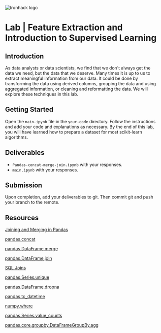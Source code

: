 ![Ironhack logo](https://i.imgur.com/1QgrNNw.png)

# Lab | Feature Extraction and Introduction to Supervised Learning

## Introduction

As data analysts or data scientists, we find that we don't always get the data we need, but the data that we deserve. Many times it is up to us to extract meaningful information from our data. It could be done by transforming the data using derived columns, grouping the data and using aggregated information, or cleaning and reformatting the data. We will explore these techniques in this lab.

## Getting Started

Open the `main.ipynb` file in the `your-code` directory. Follow the instructions and add your code and explanations as necessary. By the end of this lab, you will have learned how to prepare a dataset for most scikit-learn algorithms.

## Deliverables

- `Pandas-concat-merge-join.ipynb` with your responses.
- `main.ipynb` with your responses.

## Submission

Upon completion, add your deliverables to git. Then commit git and push your branch to the remote.

## Resources

[Joining and Merging in Pandas](https://pandas.pydata.org/pandas-docs/stable/merging.html)

[pandas.concat](https://pandas.pydata.org/pandas-docs/stable/generated/pandas.concat.html)

[pandas.DataFrame.merge](https://pandas.pydata.org/pandas-docs/stable/generated/pandas.DataFrame.merge.html)

[pandas.DataFrame.join](https://pandas.pydata.org/pandas-docs/stable/generated/pandas.DataFrame.join.html)

[SQL Joins](https://www.w3schools.com/sql/sql_join.asp)

[pandas.Series.unique](https://pandas.pydata.org/pandas-docs/stable/generated/pandas.Series.unique.html)

[pandas.DataFrame.dropna](https://pandas.pydata.org/pandas-docs/stable/generated/pandas.DataFrame.dropna.html)

[pandas.to_datetime](https://pandas.pydata.org/pandas-docs/stable/generated/pandas.to_datetime.html)

[numpy.where](https://docs.scipy.org/doc/numpy-1.13.0/reference/generated/numpy.where.html)

[pandas.Series.value_counts](https://pandas.pydata.org/pandas-docs/stable/generated/pandas.Series.value_counts.html)

[pandas.core.groupby.DataFrameGroupBy.agg](https://pandas.pydata.org/pandas-docs/version/0.23.4/generated/pandas.core.groupby.DataFrameGroupBy.agg.html)
